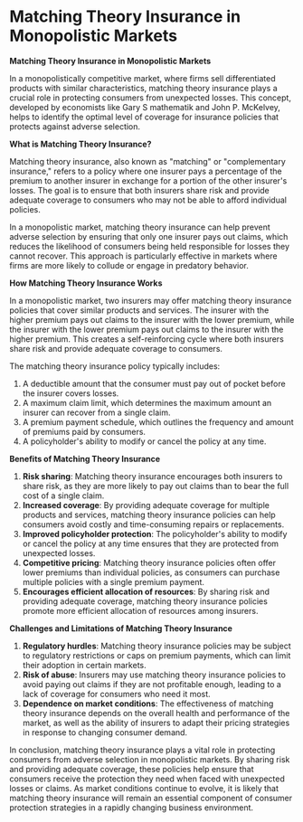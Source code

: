 # Matching Theory Insurance in Monopolistic Markets

**Matching Theory Insurance in Monopolistic Markets**

In a monopolistically competitive market, where firms sell differentiated products with similar characteristics, matching theory insurance plays a crucial role in protecting consumers from unexpected losses. This concept, developed by economists like Gary S mathematik and John P. McKelvey, helps to identify the optimal level of coverage for insurance policies that protects against adverse selection.

**What is Matching Theory Insurance?**

Matching theory insurance, also known as "matching" or "complementary insurance," refers to a policy where one insurer pays a percentage of the premium to another insurer in exchange for a portion of the other insurer's losses. The goal is to ensure that both insurers share risk and provide adequate coverage to consumers who may not be able to afford individual policies.

In a monopolistic market, matching theory insurance can help prevent adverse selection by ensuring that only one insurer pays out claims, which reduces the likelihood of consumers being held responsible for losses they cannot recover. This approach is particularly effective in markets where firms are more likely to collude or engage in predatory behavior.

**How Matching Theory Insurance Works**

In a monopolistic market, two insurers may offer matching theory insurance policies that cover similar products and services. The insurer with the higher premium pays out claims to the insurer with the lower premium, while the insurer with the lower premium pays out claims to the insurer with the higher premium. This creates a self-reinforcing cycle where both insurers share risk and provide adequate coverage to consumers.

The matching theory insurance policy typically includes:

1. A deductible amount that the consumer must pay out of pocket before the insurer covers losses.
2. A maximum claim limit, which determines the maximum amount an insurer can recover from a single claim.
3. A premium payment schedule, which outlines the frequency and amount of premiums paid by consumers.
4. A policyholder's ability to modify or cancel the policy at any time.

**Benefits of Matching Theory Insurance**

1. **Risk sharing**: Matching theory insurance encourages both insurers to share risk, as they are more likely to pay out claims than to bear the full cost of a single claim.
2. **Increased coverage**: By providing adequate coverage for multiple products and services, matching theory insurance policies can help consumers avoid costly and time-consuming repairs or replacements.
3. **Improved policyholder protection**: The policyholder's ability to modify or cancel the policy at any time ensures that they are protected from unexpected losses.
4. **Competitive pricing**: Matching theory insurance policies often offer lower premiums than individual policies, as consumers can purchase multiple policies with a single premium payment.
5. **Encourages efficient allocation of resources**: By sharing risk and providing adequate coverage, matching theory insurance policies promote more efficient allocation of resources among insurers.

**Challenges and Limitations of Matching Theory Insurance**

1. **Regulatory hurdles**: Matching theory insurance policies may be subject to regulatory restrictions or caps on premium payments, which can limit their adoption in certain markets.
2. **Risk of abuse**: Insurers may use matching theory insurance policies to avoid paying out claims if they are not profitable enough, leading to a lack of coverage for consumers who need it most.
3. **Dependence on market conditions**: The effectiveness of matching theory insurance depends on the overall health and performance of the market, as well as the ability of insurers to adapt their pricing strategies in response to changing consumer demand.

In conclusion, matching theory insurance plays a vital role in protecting consumers from adverse selection in monopolistic markets. By sharing risk and providing adequate coverage, these policies help ensure that consumers receive the protection they need when faced with unexpected losses or claims. As market conditions continue to evolve, it is likely that matching theory insurance will remain an essential component of consumer protection strategies in a rapidly changing business environment.
